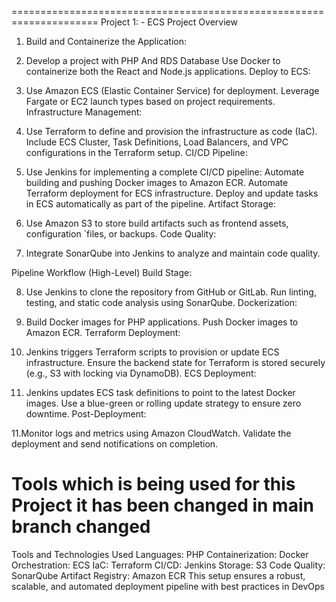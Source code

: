 =====================================================================
Project 1: -
ECS Project Overview
1. Build and Containerize the Application:


2. Develop a project with PHP And RDS Database
Use Docker to containerize both the React and Node.js applications.
Deploy to ECS:


3. Use Amazon ECS (Elastic Container Service) for deployment.
Leverage Fargate or EC2 launch types based on project requirements.
Infrastructure Management:


4. Use Terraform to define and provision the infrastructure as code (IaC).
Include ECS Cluster, Task Definitions, Load Balancers, and VPC configurations in the Terraform setup.
CI/CD Pipeline:


5. Use Jenkins for implementing a complete CI/CD pipeline:
Automate building and pushing Docker images to Amazon ECR.
Automate Terraform deployment for ECS infrastructure.
Deploy and update tasks in ECS automatically as part of the pipeline.
Artifact Storage:


6. Use Amazon S3 to store build artifacts such as frontend assets, configuration `files, or backups.
Code Quality:


7. Integrate SonarQube into Jenkins to analyze and maintain code quality.

Pipeline Workflow (High-Level)
Build Stage:


8. Use Jenkins to clone the repository from GitHub or GitLab.
Run linting, testing, and static code analysis using SonarQube.
Dockerization:


9. Build Docker images for PHP applications.
Push Docker images to Amazon ECR.
Terraform Deployment:


10. Jenkins triggers Terraform scripts to provision or update ECS infrastructure.
Ensure the backend state for Terraform is stored securely (e.g., S3 with locking via DynamoDB).
ECS Deployment:


11. Jenkins updates ECS task definitions to point to the latest Docker images.
Use a blue-green or rolling update strategy to ensure zero downtime.
Post-Deployment:


11.Monitor logs and metrics using Amazon CloudWatch.
Validate the deployment and send notifications on completion.

# Tools which is being used for this Project it has been changed in main branch changed
Tools and Technologies Used
Languages: PHP
Containerization: Docker
Orchestration: ECS
IaC: Terraform
CI/CD: Jenkins
Storage: S3
Code Quality: SonarQube
Artifact Registry: Amazon ECR
This setup ensures a robust, scalable, and automated deployment pipeline with best practices in DevOps
